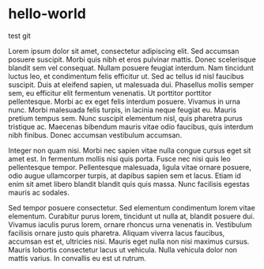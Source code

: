 # hello-world
test git

Lorem ipsum dolor sit amet, consectetur adipiscing elit. Sed accumsan posuere suscipit. Morbi quis nibh et eros pulvinar mattis. Donec scelerisque blandit sem vel consequat. Nullam posuere feugiat interdum. Nam tincidunt luctus leo, et condimentum felis efficitur ut. Sed ac tellus id nisl faucibus suscipit. Duis at eleifend sapien, ut malesuada dui. Phasellus mollis semper sem, eu efficitur elit fermentum venenatis. Ut porttitor porttitor pellentesque. Morbi ac ex eget felis interdum posuere. Vivamus in urna nunc. Morbi malesuada felis turpis, in lacinia neque feugiat eu. Mauris pretium tempus sem. Nunc suscipit elementum nisl, quis pharetra purus tristique ac. Maecenas bibendum mauris vitae odio faucibus, quis interdum nibh finibus. Donec accumsan vestibulum accumsan.

Integer non quam nisi. Morbi nec sapien vitae nulla congue cursus eget sit amet est. In fermentum mollis nisi quis porta. Fusce nec nisi quis leo pellentesque tempor. Pellentesque malesuada, ligula vitae ornare posuere, odio augue ullamcorper turpis, at dapibus sapien sem et lacus. Etiam id enim sit amet libero blandit blandit quis quis massa. Nunc facilisis egestas mauris ac sodales.

Sed tempor posuere consectetur. Sed elementum condimentum lorem vitae elementum. Curabitur purus lorem, tincidunt ut nulla at, blandit posuere dui. Vivamus iaculis purus lorem, ornare rhoncus urna venenatis in. Vestibulum facilisis ornare justo quis pharetra. Aliquam viverra lacus faucibus, accumsan est et, ultricies nisi. Mauris eget nulla non nisi maximus cursus. Mauris lobortis consectetur lacus ut vehicula. Nulla vehicula dolor non mattis varius. In convallis eu est ut rutrum.
